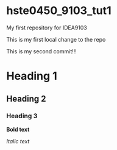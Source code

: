 # hste0450_9103_tut1
My first repository for IDEA9103

This is my first local change to the repo

This is my second commit!!!

# Heading 1

## Heading 2

### Heading 3


**Bold text**

*Italic text*